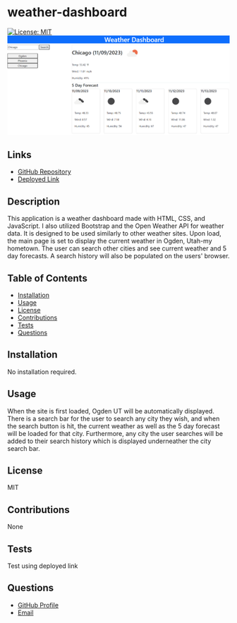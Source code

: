 # weather-dashboard

[![License: MIT](https://img.shields.io/badge/License-MIT-yellow.svg)](https://opensource.org/licenses/MIT)
<br>
![](Weather.png)

## Links

<ul>
<li> <a href = "https://github.com/CatCorbin/weather-dashboard">GitHub Repository</a> </li>
<li> <a href = "https://catcorbin.github.io/weather-dashboard/">Deployed Link</a> </li>
</ul>

## Description

This application is a weather dashboard made with HTML, CSS, and JavaScript. I also utilized Bootstrap and the Open Weather API for weather data. It is designed to be used similarly to other weather sites. Upon load, the main page is set to display the current weather in Ogden, Utah-my hometown. The user can search other cities and see current weather and 5 day forecasts. A search history will also be populated on the users' browser.

## Table of Contents

- [Installation](#installation)
- [Usage](#usage)
- [License](#license)
- [Contributions](#contributions)
- [Tests](#tests)
- [Questions](#questions)

## Installation

No installation required.

## Usage

When the site is first loaded, Ogden UT will be automatically displayed. There is a search bar for the user to search any city they wish, and when the search button is hit, the current weather as well as the 5 day forecast will be loaded for that city. Furthermore, any city the user searches will be added to their search history which is displayed underneather the city search bar.

## License

MIT

## Contributions

None

## Tests

Test using deployed link

## Questions
<ul>
<li> <a href = "https://github.com/CatCorbin">GitHub Profile</a>
</li>
<li> <a href = "mailto:catcorbin0919@gmail.com">Email </a> </li>
</li>